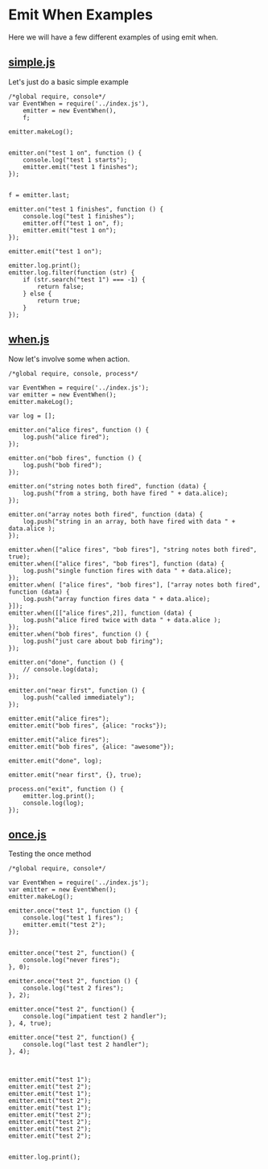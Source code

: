 # Emit When Examples

Here we will have a few different examples of using emit when. 

## [simple.js](#simple.js "save: |jshint")

Let's just do a basic simple example

    /*global require, console*/
    var EventWhen = require('../index.js'),
        emitter = new EventWhen(), 
        f;

    emitter.makeLog();


    emitter.on("test 1 on", function () {
        console.log("test 1 starts");
        emitter.emit("test 1 finishes");
    });


    f = emitter.last;

    emitter.on("test 1 finishes", function () {
        console.log("test 1 finishes");
        emitter.off("test 1 on", f);
        emitter.emit("test 1 on");
    });

    emitter.emit("test 1 on");

    emitter.log.print();
    emitter.log.filter(function (str) {
        if (str.search("test 1") === -1) {
            return false;
        } else {
            return true;
        }
    });


## [when.js](#when.js "save:| jshint")

Now let's involve some when action.

    /*global require, console, process*/

    var EventWhen = require('../index.js');
    var emitter = new EventWhen();
    emitter.makeLog();

    var log = [];

    emitter.on("alice fires", function () {
        log.push("alice fired");
    });

    emitter.on("bob fires", function () {
        log.push("bob fired");
    });

    emitter.on("string notes both fired", function (data) {
        log.push("from a string, both have fired " + data.alice);
    });

    emitter.on("array notes both fired", function (data) {
        log.push("string in an array, both have fired with data " + data.alice );
    });

    emitter.when(["alice fires", "bob fires"], "string notes both fired", true);
    emitter.when(["alice fires", "bob fires"], function (data) {
        log.push("single function fires with data " + data.alice); 
    });
    emitter.when( ["alice fires", "bob fires"], ["array notes both fired", function (data) {
        log.push("array function fires data " + data.alice);
    }]);
    emitter.when([["alice fires",2]], function (data) {
        log.push("alice fired twice with data " + data.alice );
    });
    emitter.when("bob fires", function () {
        log.push("just care about bob firing");
    });

    emitter.on("done", function () {
        // console.log(data); 
    });

    emitter.on("near first", function () {
        log.push("called immediately");
    });

    emitter.emit("alice fires");
    emitter.emit("bob fires", {alice: "rocks"});

    emitter.emit("alice fires");
    emitter.emit("bob fires", {alice: "awesome"});

    emitter.emit("done", log);

    emitter.emit("near first", {}, true); 

    process.on("exit", function () {
        emitter.log.print();
        console.log(log);
    });


## [once.js](#once.js "save: | jshint")

Testing the once method

    /*global require, console*/

    var EventWhen = require('../index.js');
    var emitter = new EventWhen();
    emitter.makeLog();

    emitter.once("test 1", function () {
        console.log("test 1 fires");
        emitter.emit("test 2");
    });


    emitter.once("test 2", function() {
        console.log("never fires");
    }, 0);

    emitter.once("test 2", function () {
        console.log("test 2 fires");
    }, 2);

    emitter.once("test 2", function() {
        console.log("impatient test 2 handler");
    }, 4, true);

    emitter.once("test 2", function() {
        console.log("last test 2 handler");
    }, 4);



    emitter.emit("test 1");
    emitter.emit("test 2");
    emitter.emit("test 1");
    emitter.emit("test 2");
    emitter.emit("test 1");
    emitter.emit("test 2");
    emitter.emit("test 2");
    emitter.emit("test 2");
    emitter.emit("test 2");


    emitter.log.print();
